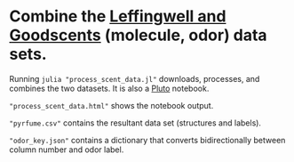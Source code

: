 # Combine the [Leffingwell and Goodscents](https://github.com/pyrfume/pyrfume-data) (molecule, odor) data sets.

Running `julia "process_scent_data.jl"` downloads, processes, and combines the two datasets.
It is also a [Pluto](https://plutojl.org/) notebook.

`"process_scent_data.html"` shows the notebook output.

`"pyrfume.csv"` contains the resultant data set (structures and labels).

`"odor_key.json"` contains a dictionary that converts bidirectionally between column number and odor label.
